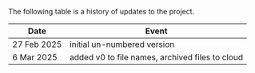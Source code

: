 The following table is a history of updates to the project.

| Date | Event |
|---|---|
| 27 Feb 2025 | initial un-numbered version |
| 6 Mar 2025 | added v0 to file names, archived files to cloud |


